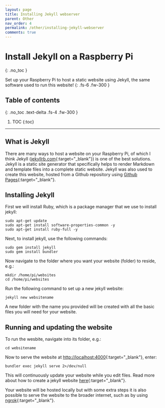 ```yaml
---
layout: page
title: Installing Jekyll webserver
parent: Other
nav_order: 4
permalink: /other/installing-jekyll-webserver
comments: true
---
```


# Install Jekyll on a Raspberry Pi
{: .no_toc }

Set up your Raspberry Pi to host a static website using Jekyll, the same software used to run this website!
{: .fs-6 .fw-300 }

## Table of contents
{: .no_toc .text-delta .fs-4 .fw-300 }

1. TOC
{:toc}
---

## What is Jekyll
There are many ways to host a website on your Raspberry Pi, of which I think Jekyll ([jekyllrb.com](https://jekyllrb.com/){:target="_blank"}) is one of the best solutions. Jekyll is a static site generator that specifically helps to render Markdown and template files into a complete static website. Jekyll was also used to create this website, hosted from a Github repository using [Github Pages](https://pages.github.com/){:target="_blank"}.

## Installing Jekyll
First we will install Ruby, which is a package manager that we use to install jekyll:

```
sudo apt-get update
sudo apt-get install software-properties-common -y
sudo apt-get install ruby-full -y
```

Next, to install jekyll, use the following commands:

```
sudo gem install jekyll
sudo gem install bundler
```

Now navigate to the folder where you want your website (folder) to reside, e.g.:

```
mkdir /home/pi/websites
cd /home/pi/websites
```

Run the following command to set up a new jekyll website:

```
jekyll new websitename
```

A new folder with the name you provided will be created with all the basic files you will need for your website.

## Running and updating the website
To run the wesbite, navigate into its folder, e.g.:

```
cd websitename
```

Now to serve the website at [http://localhost:4000](http://localhost:4000){:target="_blank"}, enter:

```
bundler exec jekyll serve 2>/dev/null
```

This will continuously update your website while you edit files. Read more about how to create a jekyll website [here](https://jekyllrb.com/){:target="_blank"}.

Your website will be hosted locally but with some extra steps it is also possible to serve the website to the broader internet, such as by using [ngrok](https://ngrok.com/){:target="_blank"}.
